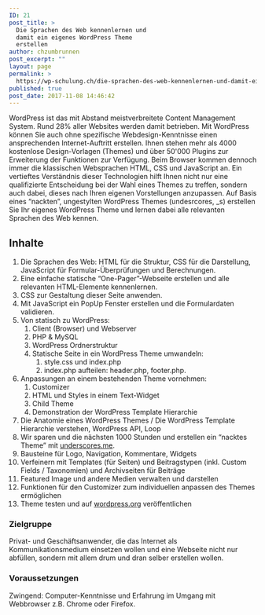 ```yaml
---
ID: 21
post_title: >
  Die Sprachen des Web kennenlernen und
  damit ein eigenes WordPress Theme
  erstellen
author: chzumbrunnen
post_excerpt: ""
layout: page
permalink: >
  https://wp-schulung.ch/die-sprachen-des-web-kennenlernen-und-damit-ein-eigenes-wordpress-theme-erstellen/
published: true
post_date: 2017-11-08 14:46:42
---
```

WordPress ist das mit Abstand meistverbreitete Content Management System. Rund 28% aller Websites werden damit betrieben. Mit WordPress können Sie auch ohne spezifische Webdesign-Kenntnisse einen ansprechenden Internet-Auftritt erstellen. Ihnen stehen mehr als 4000 kostenlose Design-Vorlagen (Themes) und über 50'000 Plugins zur Erweiterung der Funktionen zur Verfügung. Beim Browser kommen dennoch immer die klassischen Websprachen HTML, CSS und JavaScript an. Ein vertieftes Verständnis dieser Technologien hilft Ihnen nicht nur eine qualifizierte Entscheidung bei der Wahl eines Themes zu treffen, sondern auch dabei, dieses nach Ihren eigenen Vorstellungen anzupassen. Auf Basis eines “nackten”, ungestylten WordPress Themes (undesrcores, _s) erstellen Sie Ihr eigenes WordPress Theme und lernen dabei alle relevanten Sprachen des Web kennen.
<h2>Inhalte</h2>
<ol>
 	<li>Die Sprachen des Web: HTML für die Struktur, CSS für die Darstellung, JavaScript für Formular-Überprüfungen und Berechnungen.</li>
 	<li>Eine einfache statische “One-Pager”-Webseite erstellen und alle relevanten HTML-Elemente kennenlernen.</li>
 	<li>CSS zur Gestaltung dieser Seite anwenden.</li>
 	<li>Mit JavaScript ein PopUp Fenster erstellen und die Formulardaten validieren.</li>
 	<li>Von statisch zu WordPress:
<ol>
 	<li>Client (Browser) und Webserver</li>
 	<li>PHP &amp; MySQL</li>
 	<li>WordPress Ordnerstruktur</li>
 	<li>Statische Seite in ein WordPress Theme umwandeln:
<ol>
 	<li>style.css und index.php</li>
 	<li>index.php aufteilen: header.php, footer.php.</li>
</ol>
</li>
</ol>
</li>
 	<li>Anpassungen an einem bestehenden Theme vornehmen:
<ol>
 	<li>Customizer</li>
 	<li>HTML und Styles in einem Text-Widget</li>
 	<li>Child Theme</li>
 	<li>Demonstration der WordPress Template Hierarchie</li>
</ol>
</li>
 	<li>Die Anatomie eines WordPress Themes / Die WordPress Template Hierarchie verstehen, WordPress API, Loop</li>
 	<li>Wir sparen und die nächsten 1000 Stunden und erstellen ein “nacktes Theme” mit <a href="http://underscores.me/" target="_blank" rel="noopener">underscores.me</a>.</li>
 	<li>Bausteine für Logo, Navigation, Kommentare, Widgets</li>
 	<li>Verfeinern mit Templates (für Seiten) und Beitragstypen (inkl. Custom Fields / Taxonomien) und Archivseiten für Beiträge</li>
 	<li>Featured Image und andere Medien verwalten und darstellen</li>
 	<li>Funktionen für den Customizer zum individuellen anpassen des Themes ermöglichen</li>
 	<li>Theme testen und auf <a href="https://wordpress.org/themes/getting-started/" target="_blank" rel="noopener">wordpress.org</a> veröffentlichen</li>
</ol>
<h3>Zielgruppe</h3>
Privat- und Geschäftsanwender, die das Internet als Kommunikationsmedium einsetzen wollen und eine Webseite nicht nur abfüllen, sondern mit allem drum und dran selber erstellen wollen.
<h3>Voraussetzungen</h3>
Zwingend: Computer-Kenntnisse und Erfahrung im Umgang mit Webbrowser z.B. Chrome oder Firefox.